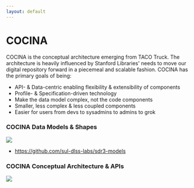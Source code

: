 ```yaml
---
layout: default
---
```


# COCINA

COCINA is the conceptual architecture emerging from TACO Truck. The architecture is heavily influenced by Stanford Libraries' needs to move our digital repository forward in a piecemeal and scalable fashion. COCINA has the primary goals of being:

* API- & Data-centric enabling flexibility & extensibility of components
* Profile- & Specification-driven technology
* Make the data model complex, not the code components
* Smaller, less complex & less coupled components
* Easier for users from devs to sysadmins to admins to grok

### COCINA Data Models & Shapes

![](https://docs.google.com/drawings/d/e/2PACX-1vRMIMJZZYT0U_ntGms36kA020v7r5H3bGfMUUbQY24H7k3jkFOLzi1QnJAmCKiO97b67jN40hubD7CI/pub?w=960&h=720)

* https://github.com/sul-dlss-labs/sdr3-models

### COCINA Conceptual Architecture & APIs

![](https://docs.google.com/drawings/d/e/2PACX-1vRyZ6JdoQygYTssgj6lXj_tjslBvf_a2t_2i6HbFUGnlpORmS_JGBIuleqqts5Dnzjwsd36TPS2q5og/pub?w=2570&h=1140)
